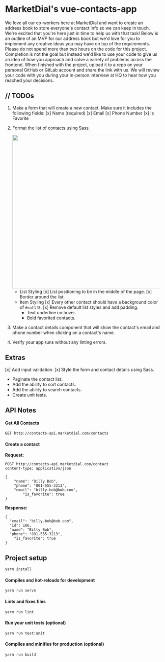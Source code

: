# MarketDial's vue-contacts-app
We love all our co-workers here at MarketDial and want to create an address book to store everyone's contact info so we can keep in touch. We're excited that you're here just in time to help us with that task! Below is an outline of an MVP for our address book but we'd love for you to implement any creative ideas you may have on top of the requirements. Please do not spend more than two hours on the code for this project. Completion is not the goal but instead we'd like to use your code to give us an idea of how you approach and solve a variety of problems across the frontend. When finished with the project, upload it to a repo on your personal GitHub or GitLab account and share the link with us. We will review your code with you during your in-person interview at HQ to hear how you reached your decisions.

## // TODOs
1. Make a form that will create a new contact. Make sure it includes the following fields:
	[x] Name (required)
	[x] Email
	[x] Phone Number
	[x] Is Favorite
1. Format the list of contacts using Sass.

	<img src="./contact-list-style-example.png" width="500">
	
	* List Styling
		[x] List positioning to be in the middle of the page.
		[x] Border around the list.
	* Item Styling
		[x] Every other contact should have a background color of `#eaf1f8`.
		[x] Remove default list styles and add padding.
		* Text underline on hover.
		* Bold favorited contacts.
1. Make a contact details component that will show the contact's email and phone number when clicking on a contact's name.
1. Verify your app runs without any linting errors.

## Extras
[x] Add input validation.
[x] Style the form and contact details using Sass.
* Paginate the contact list.
* Add the ability to sort contacts.
* Add the ability to search contacts.
* Create unit tests.

## API Notes
#### Get All Contacts
`GET http://contacts-api.marketdial.com/contacts`

#### Create a contact
**Request:**
```
POST http://contacts-api.marketdial.com/contact
content-type: application/json

{
    "name": "Billy Bob",
    "phone": "801-555-3213",
    "email": "billy.bob@bob.com",
		"is_favorite": true
}
```

**Response:**
```
{
  "email": "billy.bob@bob.com",
  "id": 106,
  "name": "Billy Bob",
  "phone": "801-555-3213",
	"is_favorite": true
}
```

## Project setup
```
yarn install
```

#### Compiles and hot-reloads for development
```
yarn run serve
```

#### Lints and fixes files
```
yarn run lint
```

#### Run your unit tests (optional)
```
yarn run test:unit
```

#### Compiles and minifies for production (optional)
```
yarn run build
```
